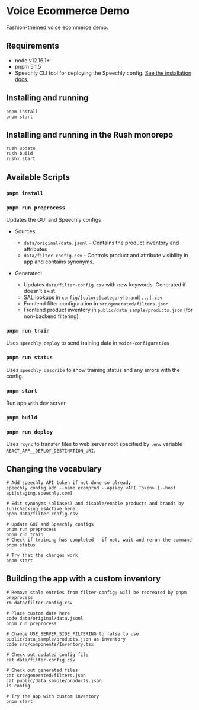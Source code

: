 # Voice Ecommerce Demo

Fashion-themed voice ecommerce demo.

## Requirements

- node v12.16.1+
- pnpm 5.1.5
- Speechly CLI tool for deploying the Speechly config. [See the installation docs.](https://docs.speechly.com/dev-tools/command-line-client/?platform=macos)

## Installing and running
```
pnpm install
pnpm start
```

## Installing and running in the Rush monorepo
```
rush update
rush build
rushx start
```

## Available Scripts

### `pnpm install`

### `pnpm run preprocess`

Updates the GUI and Speechly configs

- Sources:
  - `data/original/data.jsonl` - Contains the product inventory and attributes
  - `data/filter-config.csv` - Controls product and attribute visibility in app and contains synonyms.

- Generated:
  - Updates `data/filter-config.csv` with new keywords. Generated if doesn't exist.
  - SAL lookups in `config/[colors|category|brand|...].csv`
  - Frontend filter configuration in `src/generated/filters.json`
  - Frontend product inventory in `public/data_sample/products.json` (for non-backend filtering)

### `pnpm run train`

Uses `speechly deploy` to send training data in `voice-configuration`

### `pnpm run status`

Uses `speechly describe` to show training status and any errors with the config.

### `pnpm start`

Run app with dev server.

### `pnpm build`

### `pnpm run deploy`

Uses `rsync` to transfer files to web server root specified by `.env` variable `REACT_APP__DEPLOY_DESTINATION_URI`.

## Changing the vocabulary

```
# Add speechly API token if not done so already
speechly config add --name ecomprod --apikey <API Token> [--host api|staging.speechly.com]

# Edit synonyms (aliases) and disable/enable products and brands by (un)checking isActive here:
open data/filter-config.csv

# Update GUI and Speechly configs
pnpm run preprocess
pnpm run train
# Check if training has completed - if not, wait and rerun the command
pnpm status

# Try that the changes work
pnpm start
```

## Building the app with a custom inventory

```
# Remove stale entries from filter-config; will be recreated by pnpm preprocess
rm data/filter-config.csv

# Place custom data here
code data/original/data.jsonl
pnpm run preprocess

# Change USE_SERVER_SIDE_FILTERING to false to use public/data_sample/products.json as inventory
code src/components/Inventory.tsx

# Check out updated config file
cat data/filter-config.csv

# Check out generated files
cat src/generated/filters.json
cat public/data_sample/products.json
ls config

# Try the app with custom inventory
pnpm start
```
